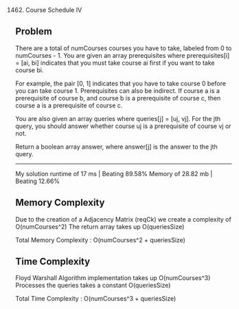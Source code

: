 1462. Course Schedule IV

Problem
------------------------------------------------------------------------------------------------------------------------------------------------------------------------------------------------------------------------------------------------------------------------
There are a total of numCourses courses you have to take, labeled from 0 to numCourses - 1. You are given an array prerequisites where prerequisites[i] = [ai, bi] indicates that you must take course ai first if you want to take course bi.

For example, the pair [0, 1] indicates that you have to take course 0 before you can take course 1.
Prerequisites can also be indirect. If course a is a prerequisite of course b, and course b is a prerequisite of course c, then course a is a prerequisite of course c.

You are also given an array queries where queries[j] = [uj, vj]. For the jth query, you should answer whether course uj is a prerequisite of course vj or not.

Return a boolean array answer, where answer[j] is the answer to the jth query.

------------------------------------------------------------------------------------------------------------------------------------------------------------------------------------------------------------------------------------------------------------------------

My solution 
    runtime of 17 ms   | Beating 89.58%
    Memory of 28.82 mb | Beating 12.66%


Memory Complexity
------------------------------------------------------------------
Due to the creation of a Adjacency Matrix (reqCk) we create a complexity of O(numCourses^2)
The return array takes up O(queriesSize)

Total Memory Complexity : O(numCourses^2 + queriesSize)

Time Complexity
------------------------------------------------------------------
Floyd Warshall Algorithm implementation takes up O(numCourses^3)
Processes the queries takes a constant O(queriesSize)

Total Time Complexity : O(numCourses^3 + queriesSize)
